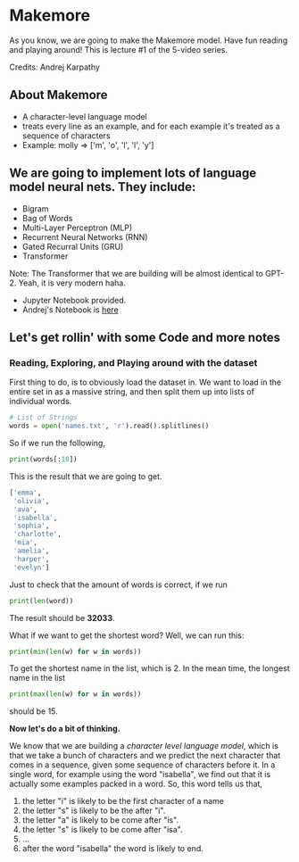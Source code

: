 # Makemore

As you know, we are going to make the Makemore model. Have fun reading and playing around!
This is lecture #1 of the 5-video series.

Credits: Andrej Karpathy

## About Makemore

- A character-level language model
- treats every line as an example, and for each example it's treated as a sequence of characters
- Example: molly => ['m', 'o', 'l', 'l', 'y']

## We are going to implement lots of language model neural nets. They include:

- Bigram
- Bag of Words
- Multi-Layer Perceptron (MLP)
- Recurrent Neural Networks (RNN)
- Gated Recurral Units (GRU)
- Transformer

Note: The Transformer that we are building will be almost identical to GPT-2. Yeah, it is very modern haha. 

- Jupyter Notebook provided.
- Andrej's Notebook is [here](https://github.com/karpathy/nn-zero-to-hero/tree/master/lectures/makemore/makemore_part1_bigrams.ipynb)
  

## Let's get rollin' with some Code and more notes

### Reading, Exploring, and Playing around with the dataset

First thing to do, is to obviously load the dataset in. We want to load in the entire set in as a massive string, and then split them up into lists of individual words.

```python
# List of Strings
words = open('names.txt', 'r').read().splitlines()
```

So if we run the following,

```python
print(words[:10])
```

This is the result that we are going to get.

```python
['emma',
 'olivia',
 'ava',
 'isabella',
 'sophia',
 'charlotte',
 'mia',
 'amelia',
 'harper',
 'evelyn']
```

Just to check that the amount of words is correct, if we run

```python
print(len(word))
```

The result should be **32033**.

What if we want to get the shortest word? Well, we can run this:

```python
print(min(len(w) for w in words))
```

To get the shortest name in the list, which is 2. In the mean time, the longest name in the list

```python
print(max(len(w) for w in words))
```

should be 15.

**Now let's do a bit of thinking.**

We know that we are building a *character level language model*, which is that we take a bunch of characters and we predict the next character that comes in a sequence, given some sequence of characters before it. In a single word, for example using the word "isabella", we find out that it is actually some examples packed in a word. So, this word tells us that, 

1. the letter "i" is likely to be the first character of a name
2. the letter "s" is likely to be the after "i".
3. the letter "a" is likely to be come after "is".
4. the letter "s" is likely to be come after "isa".
5. ...
6. after the word "isabella" the word is likely to end.


